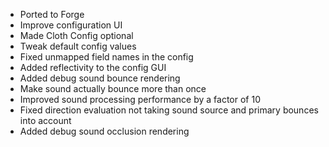 - Ported to Forge
- Improve configuration UI
- Made Cloth Config optional
- Tweak default config values
- Fixed unmapped field names in the config
- Added reflectivity to the config GUI
- Added debug sound bounce rendering
- Make sound actually bounce more than once
- Improved sound processing performance by a factor of 10
- Fixed direction evaluation not taking sound source and primary bounces into account
- Added debug sound occlusion rendering